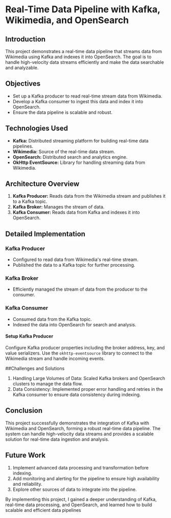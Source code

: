 # Real-Time Data Pipeline with Kafka, Wikimedia, and OpenSearch

## Introduction
This project demonstrates a real-time data pipeline that streams data from Wikimedia using Kafka and indexes it into OpenSearch. The goal is to handle high-velocity data streams efficiently and make the data searchable and analyzable.

## Objectives
- Set up a Kafka producer to read real-time stream data from Wikimedia.
- Develop a Kafka consumer to ingest this data and index it into OpenSearch.
- Ensure the data pipeline is scalable and robust.

## Technologies Used
- **Kafka:** Distributed streaming platform for building real-time data pipelines.
- **Wikimedia:** Source of the real-time data stream.
- **OpenSearch:** Distributed search and analytics engine.
- **OkHttp EventSource:** Library for handling streaming data from Wikimedia.

## Architecture Overview
1. **Kafka Producer:** Reads data from the Wikimedia stream and publishes it to a Kafka topic.
2. **Kafka Broker:** Manages the stream of data.
3. **Kafka Consumer:** Reads data from Kafka and indexes it into OpenSearch.

## Detailed Implementation

### Kafka Producer
- Configured to read data from Wikimedia's real-time stream.
- Published the data to a Kafka topic for further processing.

### Kafka Broker
- Efficiently managed the stream of data from the producer to the consumer.

### Kafka Consumer
- Consumed data from the Kafka topic.
- Indexed the data into OpenSearch for search and analysis.

#### Setup Kafka Producer
Configure Kafka producer properties including the broker address, key, and value serializers. Use the `okhttp-eventsource` library to connect to the Wikimedia stream and handle incoming events.

##Challenges and Solutions
1. Handling Large Volumes of Data: Scaled Kafka brokers and OpenSearch clusters to manage the data flow.
2. Data Consistency: Implemented proper error handling and retries in the Kafka consumer to ensure data consistency during indexing.

## Conclusion
This project successfully demonstrates the integration of Kafka with Wikimedia and OpenSearch, forming a robust real-time data pipeline. The system can handle high-velocity data streams and provides a scalable solution for real-time data ingestion and analysis.

## Future Work
1. Implement advanced data processing and transformation before indexing.
2. Add monitoring and alerting for the pipeline to ensure high availability and reliability.
3. Explore other sources of data to integrate into the pipeline.

By implementing this project, I gained a deeper understanding of Kafka, real-time data processing, and OpenSearch, and learned how to build scalable and efficient data pipelines
